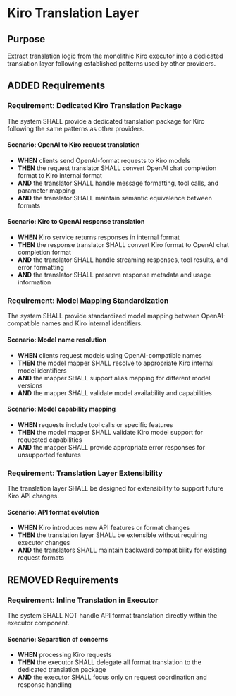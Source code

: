 # Kiro Translation Layer

## Purpose
Extract translation logic from the monolithic Kiro executor into a dedicated translation layer following established patterns used by other providers.

## ADDED Requirements

### Requirement: Dedicated Kiro Translation Package
The system SHALL provide a dedicated translation package for Kiro following the same patterns as other providers.

#### Scenario: OpenAI to Kiro request translation
- **WHEN** clients send OpenAI-format requests to Kiro models
- **THEN** the request translator SHALL convert OpenAI chat completion format to Kiro internal format
- **AND** the translator SHALL handle message formatting, tool calls, and parameter mapping
- **AND** the translator SHALL maintain semantic equivalence between formats

#### Scenario: Kiro to OpenAI response translation
- **WHEN** Kiro service returns responses in internal format
- **THEN** the response translator SHALL convert Kiro format to OpenAI chat completion format
- **AND** the translator SHALL handle streaming responses, tool results, and error formatting
- **AND** the translator SHALL preserve response metadata and usage information

### Requirement: Model Mapping Standardization
The system SHALL provide standardized model mapping between OpenAI-compatible names and Kiro internal identifiers.

#### Scenario: Model name resolution
- **WHEN** clients request models using OpenAI-compatible names
- **THEN** the model mapper SHALL resolve to appropriate Kiro internal model identifiers
- **AND** the mapper SHALL support alias mapping for different model versions
- **AND** the mapper SHALL validate model availability and capabilities

#### Scenario: Model capability mapping
- **WHEN** requests include tool calls or specific features
- **THEN** the model mapper SHALL validate Kiro model support for requested capabilities
- **AND** the mapper SHALL provide appropriate error responses for unsupported features

### Requirement: Translation Layer Extensibility
The translation layer SHALL be designed for extensibility to support future Kiro API changes.

#### Scenario: API format evolution
- **WHEN** Kiro introduces new API features or format changes
- **THEN** the translation layer SHALL be extensible without requiring executor changes
- **AND** the translators SHALL maintain backward compatibility for existing request formats

## REMOVED Requirements

### Requirement: Inline Translation in Executor
The system SHALL NOT handle API format translation directly within the executor component.

#### Scenario: Separation of concerns
- **WHEN** processing Kiro requests
- **THEN** the executor SHALL delegate all format translation to the dedicated translation package
- **AND** the executor SHALL focus only on request coordination and response handling
